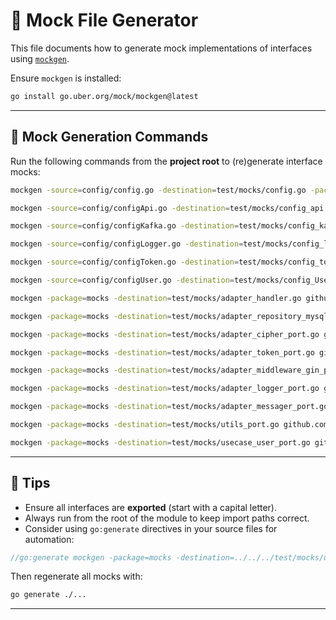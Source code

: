 # 🧪 Mock File Generator

This file documents how to generate mock implementations of interfaces using [`mockgen`](https://github.com/golang/mock).

Ensure `mockgen` is installed:

```bash
go install go.uber.org/mock/mockgen@latest
```

---

## 🔄 Mock Generation Commands

Run the following commands from the **project root** to (re)generate interface mocks:

```bash
mockgen -source=config/config.go -destination=test/mocks/config.go -package=mocks  

mockgen -source=config/configApi.go -destination=test/mocks/config_api.go -package=mocks

mockgen -source=config/configKafka.go -destination=test/mocks/config_kafka.go -package=mocks

mockgen -source=config/configLogger.go -destination=test/mocks/config_logger.go -package=mocks

mockgen -source=config/configToken.go -destination=test/mocks/config_token.go -package=mocks

mockgen -source=config/configUser.go -destination=test/mocks/config_User.go -package=mocks

mockgen -package=mocks -destination=test/mocks/adapter_handler.go github.com/loganrk/user-vault/internal/core/port Handler

mockgen -package=mocks -destination=test/mocks/adapter_repository_mysql_port.go github.com/loganrk/user-vault/internal/core/port RepositoryMySQL

mockgen -package=mocks -destination=test/mocks/adapter_cipher_port.go github.com/loganrk/user-vault/internal/core/port Cipher

mockgen -package=mocks -destination=test/mocks/adapter_token_port.go github.com/loganrk/user-vault/internal/core/port Token

mockgen -package=mocks -destination=test/mocks/adapter_middleware_gin_port.go github.com/loganrk/user-vault/internal/core/port GinMiddleware

mockgen -package=mocks -destination=test/mocks/adapter_logger_port.go github.com/loganrk/user-vault/internal/core/port Logger

mockgen -package=mocks -destination=test/mocks/adapter_messager_port.go github.com/loganrk/user-vault/internal/core/port Messager

mockgen -package=mocks -destination=test/mocks/utils_port.go github.com/loganrk/user-vault/internal/core/port Utils

mockgen -package=mocks -destination=test/mocks/usecase_user_port.go github.com/loganrk/user-vault/internal/core/port UserSvr

```

---

## 📌 Tips

- Ensure all interfaces are **exported** (start with a capital letter).
- Always run from the root of the module to keep import paths correct.
- Consider using `go:generate` directives in your source files for automation:

```go
//go:generate mockgen -package=mocks -destination=../../../test/mocks/usecase_user_port.go github.com/loganrk/user-vault/internal/core/port UserSvr
```

Then regenerate all mocks with:

```bash
go generate ./...
```

---
